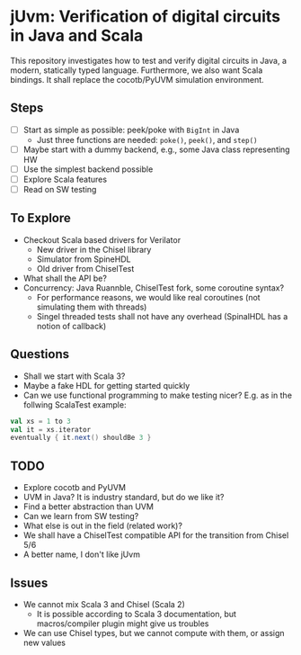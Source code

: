 # jUvm: Verification of digital circuits in Java and Scala

This repository investigates how to test and verify digital circuits in Java, a modern, statically typed language.
Furthermore, we also want Scala bindings.
It shall replace the cocotb/PyUVM simulation environment.

## Steps

 * [ ] Start as simple as possible: peek/poke with `BigInt` in Java
   - Just three functions are needed: `poke()`, `peek()`, and `step()`
 * [ ] Maybe start with a dummy backend, e.g., some Java class representing HW
 * [ ] Use the simplest backend possible
 * [ ] Explore Scala features
 * [ ] Read on SW testing

## To Explore

 * Checkout Scala based drivers for Verilator
   - New driver in the Chisel library
   - Simulator from SpineHDL
   - Old driver from ChiselTest
 * What shall the API be?
 * Concurrency: Java Ruannble, ChiselTest fork, some coroutine syntax?
   - For performance reasons, we would like real coroutines (not simulating them with threads)
   - Singel threaded tests shall not have any overhead (SpinalHDL has a notion of callback)

## Questions

 * Shall we start with Scala 3?
 * Maybe a fake HDL for getting started quickly
 * Can we use functional programming to make testing nicer? E.g. as in the follwing ScalaTest example:
```Scala
val xs = 1 to 3
val it = xs.iterator
eventually { it.next() shouldBe 3 }
```

## TODO

 * Explore cocotb and PyUVM
 * UVM in Java? It is industry standard, but do we like it?
 * Find a better abstraction than UVM
 * Can we learn from SW testing?
 * What else is out in the field (related work)?
 * We shall have a ChiselTest compatible API for the transition from Chisel 5/6
 * A better name, I don't like jUvm

## Issues

 * We cannot mix Scala 3 and Chisel (Scala 2)
   - It is possible according to Scala 3 documentation, but macros/compiler plugin might give us troubles
 * We can use Chisel types, but we cannot compute with them, or assign new values